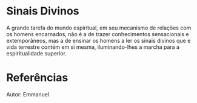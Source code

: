 # Sinais Divinos
A grande tarefa do mundo espiritual, em seu mecanismo de relações com os homens encarnados, não é a de trazer conhecimentos sensacionais e extemporâneos, mas a de ensinar os homens a ler os sinais divinos que e vida terrestre contém em si mesma, iluminando-lhes a marcha para a espiritualidade superior. 


# Referências
Autor: Emmanuel
